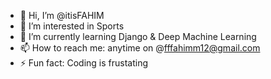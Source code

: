 - 👋 Hi, I’m @itisFAHIM
- 👀 I’m interested in Sports
- 🌱 I’m currently learning Django & Deep Machine Learning
- 📫 How to reach me: anytime on @fffahimm12@gmail.com
- ⚡ Fun fact: Coding is frustating

<!---
itisFAHIM/itisFAHIM is a ✨ special ✨ repository because its `README.md` (this file) appears on your GitHub profile.
You can click the Preview link to take a look at your changes.
--->
